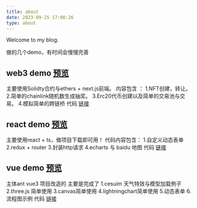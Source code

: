 ```yaml
---
title: about
date: 2023-09-25 17:08:26
type: about
---
```

Welcome to my blog.

做的几个demo，有时间会慢慢完善
## web3 demo [预览](https://tianyi-miku.github.io/Tianyi-miku.github.io-web3demo/dashboard/mintNFT)
主要使用Solidty合约与ethers + next.js前端。
内容包含 ：
1.NFT创建，转让。
2.简单的chainlink随机数生成抽奖。
3.Erc20代币创建以及简单的交易池与交易。
4.模拟简单的跨链桥
代码 [链接](https://github.com/Tianyi-miku/Tianyi-miku.github.io-web3demo/)
## react demo [预览](https://tianyi-miku.github.io/Tianyi-miku.github.io-reactdemo/)
主要使用react + ts，做项目下载即可用！
代码内容包含：
1.自定义动态表单
2.redux + router
3.封装http请求
4.echarts 与 baidu 地图
代码 [链接](https://github.com/Tianyi-miku/Tianyi-miku.github.io-reactdemo/)
## vue demo [预览](https://tianyi-miku.github.io/Tianyi-miku.github.io-vuedemo/)
主体ant vue3 项目改造的
主要是完成了
1.cesuim 天气特效与模型加载例子
2.three.js 简单使用
3.canvas简单使用
4.lightningchart简单使用
5.动态表单
6.流程图示例
代码 [链接](https://github.com/Tianyi-miku/Tianyi-miku.github.io-vuedemo/)